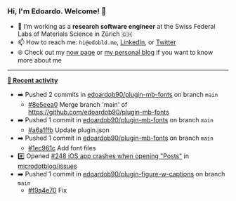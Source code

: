 ### Hi, I'm Edoardo. Welcome! 👋 

- 🔭 I’m working as a **research software engineer** at the Swiss Federal Labs of Materials Science in Zürich 🇨🇭
- 📫 How to reach me: `hi@edobld.me`, [LinkedIn](https://linkedin.com/in/edobld), or [Twitter](https://twitter.com/edobld)
- 🌐 Check out my [now page](https://edoardob.im/now) or [my personal blog](https://blog.edoardob.im) if you want to know more about me

---

**[📰 Recent activity](https://github.com/edoardob90)**
* ➡️ Pushed 2 commits in [edoardob90/plugin-mb-fonts](https://github.com/edoardob90/plugin-mb-fonts) on branch `main`
  * [#8e5eea0](https://github.com/edoardob90/plugin-mb-fonts/commit/8e5eea0) Merge branch &#39;main&#39; of https://github.com/edoardob90/plugin-mb-fonts
* ➡️ Pushed 1 commit in [edoardob90/plugin-mb-fonts](https://github.com/edoardob90/plugin-mb-fonts) on branch `main`
  * [#a6a1ffb](https://github.com/edoardob90/plugin-mb-fonts/commit/a6a1ffb) Update plugin.json
* ➡️ Pushed 1 commit in [edoardob90/plugin-mb-fonts](https://github.com/edoardob90/plugin-mb-fonts) on branch `main`
  * [#1ec961c](https://github.com/edoardob90/plugin-mb-fonts/commit/1ec961c) Add font files
* #️⃣ Opened [#248 iOS app crashes when opening &#34;Posts&#34;](https://github.com/microdotblog/issues/issues/248) in [microdotblog/issues](https://github.com/microdotblog/issues)
* ➡️ Pushed 1 commit in [edoardob90/plugin-figure-w-captions](https://github.com/edoardob90/plugin-figure-w-captions) on branch `main`
  * [#f9a4e70](https://github.com/edoardob90/plugin-figure-w-captions/commit/f9a4e70) Fix


